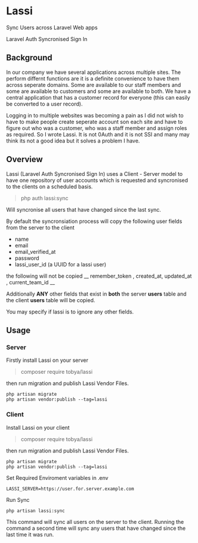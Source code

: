 # Lassi
Sync Users across Laravel Web apps

Laravel Auth Syncronised Sign In

## Background

In our company we have several applications across multiple sites.  The perform differnt functions are it is a definite convenience to have them across seperate domains.  Some are available to our staff members and some are available to customers and some are available to both.  We have a central application that has a customer record for everyone (this can easily be converted to a user record).  

Logging in to multiple websites was becoming a pain as I did not wish to have to make people create seperate account son each site and have to figure out who was a customer, who was a staff member and assign roles as required.  So I wrote Lassi.  It is not 0Auth and it is not SSI and many may think its not a good idea but it solves a problem I have.

## Overview

Lassi (Laravel Auth Syncronised Sign In) uses a Client - Server model to have one repository of user accounts which is requested and syncronised to the clients on a scheduled basis.

> php auth lassi:sync

Will syncronise all users that have changed since the last sync.

By default the syncronsiation process will copy the following user fields from the server to the client

- name
- email
- email_verified_at
- password
- lassi_user_id (a UUID for a lassi user)

the following will not be copied __ remember_token , created_at, updated_at , current_team_id  __

Additionally **ANY** other fields that exist in **both** the server __users__ table and the client __users__ table will be copied.

You may specify if lassi is to ignore any other fields.

## Usage

### Server
Firstly install Lassi on your server

> composer require tobya/lassi

then run migration and publish Lassi Vendor Files.

````
php artisan migrate
php artisan vendor:publish --tag=lassi
````


### Client

Install Lassi on your client

> composer require tobya/lassi

then run migration and publish Lassi Vendor Files.

````
php artisan migrate
php artisan vendor:publish --tag=lassi
````

Set Required Enviroment variables in .env

````
LASSI_SERVER=https://user.for.server.example.com
````

Run Sync
````
php artisan lassi:sync
`````

This command will sync all users on the server to the client.  Running the command a second time will sync any users that have changed since the last time it was run.
